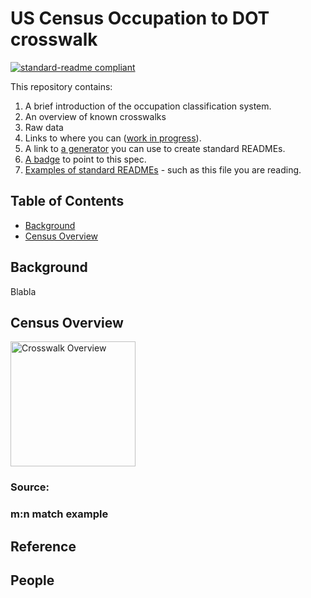 # US Census Occupation to DOT crosswalk
[![standard-readme compliant](https://img.shields.io/badge/readme%20style-standard-brightgreen.svg?style=flat-square)](https://github.com/RichardLitt/standard-readme)

This repository contains:
1. A brief introduction of the occupation classification system.
2. An overview of known crosswalks
3. Raw data
4. Links to where you can  ([work in progress](https://github.com/RichardLitt/standard-readme/issues/5)).
5. A link to [a generator](https://github.com/RichardLitt/generator-standard-readme) you can use to create standard READMEs.
6. [A badge](#badge) to point to this spec.
7. [Examples of standard READMEs](example-readmes/) - such as this file you are reading.


## Table of Contents
- [Background](#background)
- [Census Overview](#census-overview)
## Background
Blabla


## Census Overview
<img src="/src/overview.jpg" alt="Crosswalk Overview" width="200"/>

 ### Source:
 
 ### m:n match example
 
 




## Reference


## People

